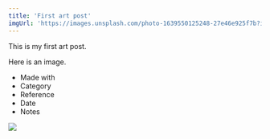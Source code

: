 ```yaml
---
title: 'First art post'
imgUrl: 'https://images.unsplash.com/photo-1639550125248-27e46e925f7b?ixlib=rb-1.2.1&ixid=MnwxMjA3fDB8MHxwaG90by1wYWdlfHx8fGVufDB8fHx8&auto=format&fit=crop&w=1332&q=80'
---
```


This is my first art post.

Here is an image.

- Made with
- Category
- Reference
- Date
- Notes

<img src="https://images.unsplash.com/photo-1639550125248-27e46e925f7b?ixlib=rb-1.2.1&ixid=MnwxMjA3fDB8MHxwaG90by1wYWdlfHx8fGVufDB8fHx8&auto=format&fit=crop&w=1332&q=80"></img>
